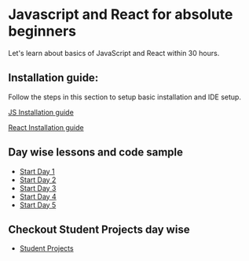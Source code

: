# Javascript and React for absolute beginners

Let's learn about basics of JavaScript and React within 30 hours.

## Installation guide:

Follow the steps in this section to setup basic installation and IDE setup.

[JS Installation guide](/js-setup.md)


[React Installation guide](/react-setup.md)

## Day wise lessons and code sample

- [Start Day 1](/Day%201/)
- [Start Day 2](/Day%202/)
- [Start Day 3](/Day%203/)
- [Start Day 4](/Day%204/) 
- [Start Day 5](/Day%205/)

## Checkout Student Projects day wise 

- [Student Projects](/student-projects/)